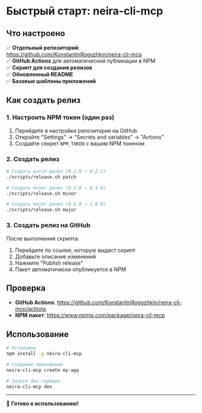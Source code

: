 # Быстрый старт: neira-cli-mcp

## Что настроено

✅ **Отдельный репозиторий**: https://github.com/KonstantinRogozhkin/neira-cli-mcp  
✅ **GitHub Actions** для автоматической публикации в NPM  
✅ **Скрипт для создания релизов**  
✅ **Обновленный README**  
✅ **Базовые шаблоны приложений**  

## Как создать релиз

### 1. Настроить NPM токен (один раз)

1. Перейдите в настройки репозитория на GitHub
2. Откройте "Settings" → "Secrets and variables" → "Actions"
3. Создайте секрет `NPM_TOKEN` с вашим NPM токеном

### 2. Создать релиз

```bash
# Создать patch релиз (0.2.0 → 0.2.1)
./scripts/release.sh patch

# Создать minor релиз (0.2.0 → 0.3.0)
./scripts/release.sh minor

# Создать major релиз (0.2.0 → 1.0.0)
./scripts/release.sh major
```

### 3. Создать релиз на GitHub

После выполнения скрипта:

1. Перейдите по ссылке, которую выдаст скрипт
2. Добавьте описание изменений
3. Нажмите "Publish release"
4. Пакет автоматически опубликуется в NPM

## Проверка

- **GitHub Actions**: https://github.com/KonstantinRogozhkin/neira-cli-mcp/actions
- **NPM пакет**: https://www.npmjs.com/package/neira-cli-mcp

## Использование

```bash
# Установка
npm install -g neira-cli-mcp

# Создание приложения
neira-cli-mcp create my-app

# Запуск dev сервера
neira-cli-mcp dev
```

---

🚀 **Готово к использованию!** 